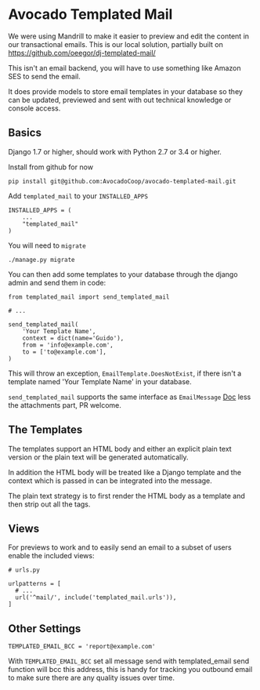 # Avocado Templated Mail

We were using Mandrill to make it easier to preview and edit the content
in our transactional emails. This is our local solution, partially built
on https://github.com/oeegor/dj-templated-mail/

This isn't an email backend, you will have to use something like Amazon
SES to send the email.

It does provide models to store email templates in your database so they
can be updated, previewed and sent with out technical knowledge or
console access.

## Basics

Django 1.7 or higher, should work with Python 2.7 or 3.4 or higher.

Install from github for now

```
pip install git@github.com:AvocadoCoop/avocado-templated-mail.git
```

Add `templated_mail` to your `INSTALLED_APPS`

```
INSTALLED_APPS = (
    ...
    "templated_mail"
)
```

You will need to `migrate`

```
./manage.py migrate
```

You can then add some templates to your database through the django
admin and send them in code:

```
from templated_mail import send_templated_mail

# ...

send_templated_mail(
    'Your Template Name',
    context = dict(name='Guido'),
    from = 'info@example.com',
    to = ['to@example.com'],
)
```

This will throw an exception, `EmailTemplate.DoesNotExist`, if there
isn't a template named 'Your Template Name' in your database.

`send_templated_mail` supports the same interface as `EmailMessage`
[Doc](https://docs.djangoproject.com/en/1.7/topics/email/#django.core.mail.EmailMessage)
less the attachments part, PR welcome.

## The Templates

The templates support an HTML body and either an explicit plain text
version or the plain text will be generated automatically.

In addition the HTML body will be treated like a Django template and the
context which is passed in can be integrated into the message.

The plain text strategy is to first render the HTML body as a template
and then strip out all the tags.

## Views

For previews to work and to easily send an email to a subset of users
enable the included views:

```
# urls.py

urlpatterns = [
  # ...
  url('^mail/', include('templated_mail.urls')),
]
```

## Other Settings

```
TEMPLATED_EMAIL_BCC = 'report@example.com'
```

With `TEMPLATED_EMAIL_BCC` set all message send with templated_email
send function will bcc this address, this is handy for tracking you
outbound email to make sure there are any quality issues over time.
